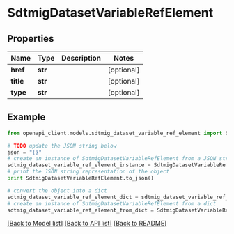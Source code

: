 # SdtmigDatasetVariableRefElement


## Properties
Name | Type | Description | Notes
------------ | ------------- | ------------- | -------------
**href** | **str** |  | [optional] 
**title** | **str** |  | [optional] 
**type** | **str** |  | [optional] 

## Example

```python
from openapi_client.models.sdtmig_dataset_variable_ref_element import SdtmigDatasetVariableRefElement

# TODO update the JSON string below
json = "{}"
# create an instance of SdtmigDatasetVariableRefElement from a JSON string
sdtmig_dataset_variable_ref_element_instance = SdtmigDatasetVariableRefElement.from_json(json)
# print the JSON string representation of the object
print SdtmigDatasetVariableRefElement.to_json()

# convert the object into a dict
sdtmig_dataset_variable_ref_element_dict = sdtmig_dataset_variable_ref_element_instance.to_dict()
# create an instance of SdtmigDatasetVariableRefElement from a dict
sdtmig_dataset_variable_ref_element_from_dict = SdtmigDatasetVariableRefElement.from_dict(sdtmig_dataset_variable_ref_element_dict)
```
[[Back to Model list]](../README.md#documentation-for-models) [[Back to API list]](../README.md#documentation-for-api-endpoints) [[Back to README]](../README.md)


